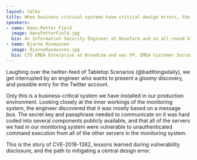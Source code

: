 ```yaml
---
layout: talks
title: When business critical systems have critical design errors, the story of a disclosure
speakers:
- name: Hans-Petter Fjeld
  image: HansPetterFjeld.jpg
  bio: An Information Security Engineer at Basefarm and an all-round blue-team member who also does penetration testing.
- name: Bjarne Rasmussen
  image: BjarneRasmussen.jpg
  bio: CTO EMEA Enterprise at Broadcom and was VP, EMEA Customer Success and Escalations Management at CA previously.
---
```


Laughing over the twitter-feed of Tabletop Scenarios (@badthingsdaily), we get interrupted by an engineer who wants to present a gloomy discovery, and possible entry for the Twitter account. 

Only this is a business-critical system we have installed in our production environment. Looking closely at the inner workings of the monitoring system, the engineer discovered that it was mostly based on a message bus. The secret key and passphrase needed to communicate on it was hard coded into several components publicly available, and that all of the servers we had in our monitoring system were vulnerable to unauthenticated command execution from all of the other servers in the monitoring system. 

This is the story of CVE-2018-1382, lessons learned during vulnerability disclosure, and the path to mitigating a central design error.
